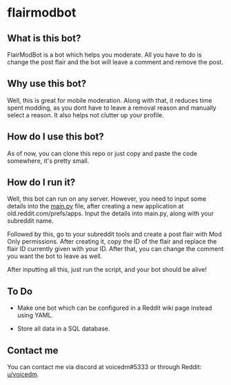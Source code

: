 # flairmodbot

## What is this bot?

FlairModBot is a bot which helps you moderate. All you have to do is change the post flair and the bot will leave a comment and remove the post.

## Why use this bot?

Well, this is great for mobile moderation. Along with that, it reduces time spent modding, as you dont have to leave a removal reason and manually select a reason. It also helps not clutter up your profile. 

## How do I use this bot?

As of now, you can clone this repo or just copy and paste the code somewhere, it's pretty small.

## How do I run it?

Well, this bot can run on any server. However, you need to input some details into the [main.py](https://github.com/voicedm/flairmodbot/blob/main/main.py) file, after creating a new application at old.reddit.com/prefs/apps. Input the details into main.py, along with your subreddit name.

Followed by this, go to your subreddit tools and create a post flair with Mod Only permissions. After creating it, copy the ID of the flair and replace the flair ID currently given with your ID. After that, you can change the comment you want the bot to leave as well. 

After inputting all this, just run the script, and your bot should be alive! 

## To Do

- Make one bot which can be configured in a Reddit wiki page instead using YAML.

- Store all data in a SQL database.

## Contact me

You can contact me via discord at voicedm#5333 or through Reddit: [u/voicedm](https://reddit.com/u/voicedm).
